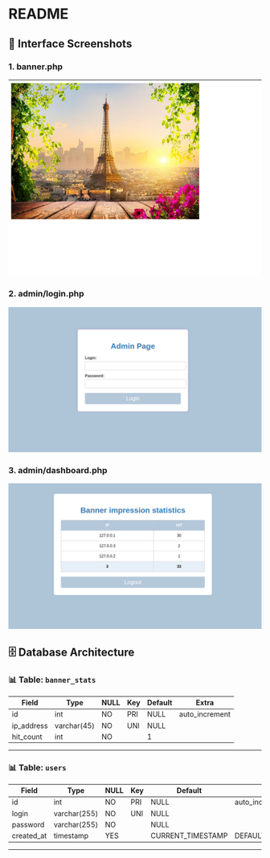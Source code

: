 # README

## 📸 Interface Screenshots

### 1. banner.php
   ![banner.php](screenshots/banner.png)

### 2. admin/login.php
   ![admin/login.php](screenshots/admin_login.png)

### 3. admin/dashboard.php
   ![admin/dashboard.php](screenshots/admin_dashboard.png)


## 🗄️ Database Architecture

### 📊 Table: `banner_stats`

| Field      | Type         | NULL | Key | Default           | Extra             |
|------------|--------------|------|-----|-------------------|-------------------|
| id         | int          | NO   | PRI | NULL              | auto_increment    |
| ip_address | varchar(45)  | NO   | UNI | NULL              |                   |
| hit_count  | int          | NO   |     | 1                 |                   |

---

### 📊 Table: `users`

| Field      | Type          | NULL | Key | Default           | Extra             |
|------------|---------------|------|-----|-------------------|-------------------|
| id         | int           | NO   | PRI | NULL              | auto_increment    |
| login      | varchar(255)  | NO   | UNI | NULL              |                   |
| password   | varchar(255)  | NO   |     | NULL              |                   |
| created_at | timestamp     | YES  |     | CURRENT_TIMESTAMP | DEFAULT_GENERATED |

---

